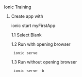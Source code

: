 Ionic Training

1. Create app with 

    ionic start myFirstApp

    1.1 Select Blank

    1.2 Run with opening browser

        ionic serve

    1.3 Run without opening browser

        ionic serve -b